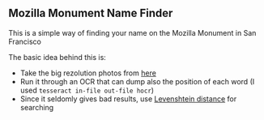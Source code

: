 ## Mozilla Monument Name Finder

This is a simple way of finding your name on the Mozilla Monument in San Francisco

The basic idea behind this is:
* Take the big rezolution photos from [here](http://people.mozilla.org/SF_Monument/IMAGES/)
* Run it through an OCR that can dump also the position of each word (I used `tesseract in-file out-file hocr`)
* Since it seldomly gives bad results, use [Levenshtein distance](http://en.wikipedia.org/wiki/Levenshtein_distance) for searching
